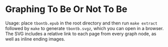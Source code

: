 # Graphing To Be Or Not To Be

Usage: place `tbontb.epub` in the root directory and then run `make extract` followed by `make` to generate `tbontb.svgz`, which you can open in a browser. The SVG includes a relative link to each page from every graph node, as well as inline ending images.
